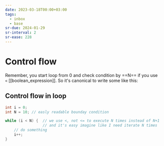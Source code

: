 ```yaml
---
date: 2023-03-18T00:00+03:00
tags:
  - inbox
  - base
sr-due: 2024-01-29
sr-interval: 2
sr-ease: 228
---
```


# Control flow

Remember, you start loop from 0 and check condition by ==N== if you use `<`
[[boolean_expression]]. So it's canonical to write some like this:

## Control flow in loop

```c
int i = 0;
int N = 10; // easly readable bounday condition

while (i < N) {  // we use <, not <= to execute N times instead of N+1
                 // and it's easy imagine like I need iterate N times
    // do something
    i++;
}
```
